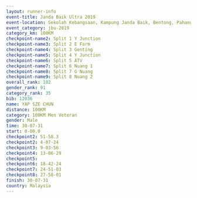 ```yaml
---
layout: runner-info 
event-title: Janda Baik Ultra 2019
event-location: Sekolah Kebangsaan, Kampung Janda Baik, Bentong, Pahang, Malaysia
event_category: jbu-2019 
category_km: 100KM 
checkpoint-name2: Split 1 Y Junction  
checkpoint-name3: Split 2 E Farm  
checkpoint-name4: Split 3 Genting  
checkpoint-name5: Split 4 Y Junction 
checkpoint-name6: Split 5 ATV 
checkpoint-name7: Split 6 Nuang 1 
checkpoint-name8: Split 7 G Nuang 
checkpoint-name9: Split 8 Nuang 2 
overall_rank: 102
gender_rank: 91
category_rank: 35
bib: 12036
name: YAP SZE CHUN
distance: 100KM
category: 100KM Men Veteran
gender: Male
time: 30-07-31
start: 0-00.0
checkpoint2: 51-58.3
checkpoint2: 4-07-24
checkpoint3: 9-03-56
checkpoint4: 13-06-29
checkpoint5: 
checkpoint6: 18-42-24
checkpoint7: 24-51-03
checkpoint8: 27-58-01
finish: 30-07-31
country: Malaysia
---
```

